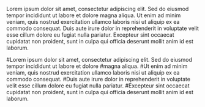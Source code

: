 Lorem ipsum dolor sit amet, consectetur adipiscing elit. Sed do eiusmod tempor incididunt ut labore et dolore magna aliqua. 
Ut enim ad minim veniam, quis nostrud exercitation ullamco laboris nisi ut aliquip ex ea commodo consequat. 
Duis aute irure dolor in reprehenderit in voluptate velit esse cillum dolore eu fugiat nulla pariatur. 
Excepteur sint occaecat cupidatat non proident, sunt in culpa qui officia deserunt mollit anim id est laborum.

#Lorem ipsum dolor sit amet, consectetur adipiscing elit. Sed do eiusmod tempor incididunt ut labore et dolore #magna aliqua. 
#Ut enim ad minim veniam, quis nostrud exercitation ullamco laboris nisi ut aliquip ex ea commodo consequat. 
#Duis aute irure dolor in reprehenderit in voluptate velit esse cillum dolore eu fugiat nulla pariatur. 
#Excepteur sint occaecat cupidatat non proident, sunt in culpa qui officia deserunt mollit anim id est laborum.

